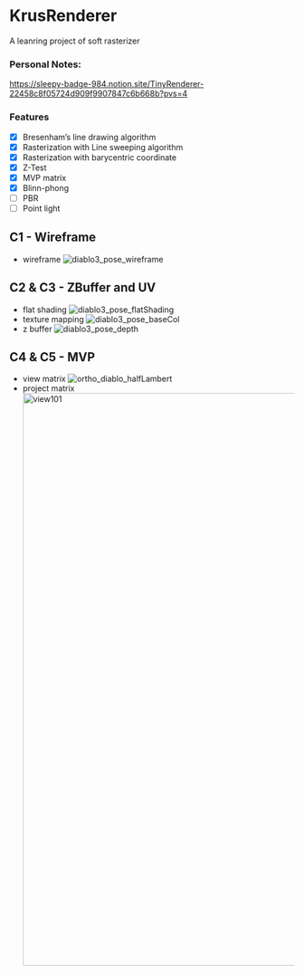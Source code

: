 # KrusRenderer
A leanring project of soft rasterizer 

### Personal Notes: 
https://sleepy-badge-984.notion.site/TinyRenderer-22458c8f05724d909f9907847c6b668b?pvs=4

### Features
  - [x] Bresenham’s line drawing algorithm
  - [x] Rasterization with Line sweeping algorithm
  - [x] Rasterization with barycentric coordinate
  - [x] Z-Test
  - [x] MVP matrix
  - [x] Blinn-phong
  - [ ] PBR
  - [ ] Point light 
## C1 - Wireframe
- wireframe
![diablo3_pose_wireframe](https://github.com/SelfishKrus/KrusRenderer/assets/79186991/b7333ab3-1947-47e5-9139-74475dbb1f98)
## C2 & C3 - ZBuffer and UV
- flat shading
![diablo3_pose_flatShading](https://github.com/SelfishKrus/KrusRenderer/assets/79186991/acaa6e0e-dffb-498a-a0e5-4ca1acb34356)
- texture mapping
![diablo3_pose_baseCol](https://github.com/SelfishKrus/KrusRenderer/assets/79186991/950a96d3-ebfa-4a94-a874-e3d4a5443fcc)
- z buffer
![diablo3_pose_depth](https://github.com/SelfishKrus/KrusRenderer/assets/79186991/a62169b4-da51-4aaa-9534-47555717245f)
## C4 & C5 - MVP
- view matrix
  ![ortho_diablo_halfLambert](https://github.com/SelfishKrus/KrusRenderer/assets/79186991/ef095732-7ae6-46b3-9f1f-e370e45768d3)
- project matrix
  <img width="1012" alt="view101" src="https://github.com/SelfishKrus/KrusRenderer/assets/79186991/8bb4fb03-632e-4679-8eb0-08e7524d40f6">
